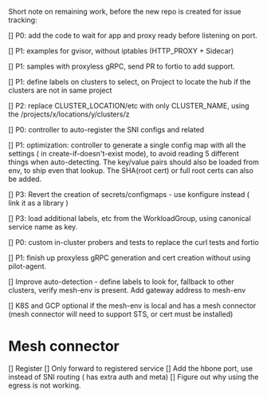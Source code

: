Short note on remaining work, before the new repo is created for issue tracking:

[] P0: add the code to wait for app and proxy ready before listening on port.

[] P1: examples for gvisor, without iptables (HTTP_PROXY + Sidecar)

[] P1: samples with proxyless gRPC, send PR to fortio to add support.

[] P1: define labels on clusters to select, on Project to locate the hub if the clusters are not in same project

[] P2: replace CLUSTER_LOCATION/etc with only CLUSTER_NAME, using the /projects/x/locations/y/clusters/z

[] P0: controller to auto-register the SNI configs and related 

[] P1: optimization: controller to generate a single config map with all the settings ( in create-if-doesn't-exist mode), to avoid
   reading 5 different things when auto-detecting. The key/value pairs should also be loaded from env, to ship even that lookup.
   The SHA(root cert) or full root certs can also be added.

[] P3: Revert the creation of secrets/configmaps - use konfigure instead ( link it as a library )

[] P3: load additional labels, etc from the WorkloadGroup, using canonical service name as key.

[] P0: custom in-cluster probers and tests to replace the curl tests and fortio 

[] P1: finish up proxyless gRPC generation and cert creation without using pilot-agent.

[] Improve auto-detection - define labels to look for, fallback to other clusters, verify mesh-env is present. Add gateway address to mesh-env

[] K8S and GCP optional if the mesh-env is local and has a mesh connector (mesh connector will need to support STS, or cert must be installed)


# Mesh connector 

[] Register
[] Only forward to registered service
[] Add the hbone port, use instead of SNI routing ( has extra auth and meta)
[] Figure out why using the egress is not working.
